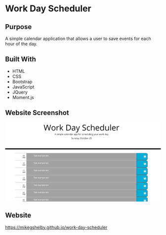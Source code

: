 # Work Day Scheduler

## Purpose
A simple calendar application that allows a user to save events for each hour of the day.

## Built With
* HTML
* CSS
* Bootstrap
* JavaScript
* JQuery
* Moment.js

## Website Screenshot
![Work Day Scheduler Screenshot](https://github.com/mikegshelby/work-day-scheduler/raw/main/assets/images/work-day-scheduler-screenshot.jpg "Website Screenshot")


## Website
https://mikegshelby.github.io/work-day-scheduler

